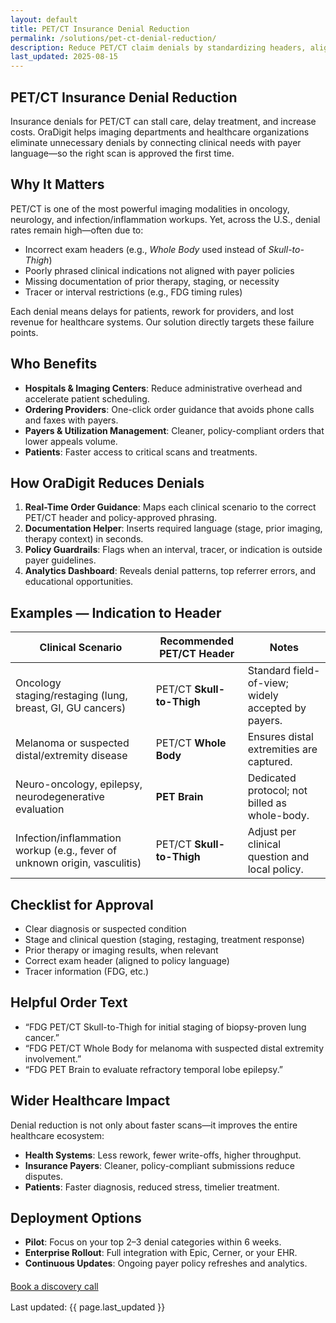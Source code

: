 ```yaml
---
layout: default
title: PET/CT Insurance Denial Reduction
permalink: /solutions/pet-ct-denial-reduction/
description: Reduce PET/CT claim denials by standardizing headers, aligning clinical indications with payer policies, and guiding orders in real time.
last_updated: 2025-08-15
---
```


<section class="container">
  <h1>PET/CT Insurance Denial Reduction</h1>
  <p class="lead">
    Insurance denials for PET/CT can stall care, delay treatment, and increase costs. OraDigit helps imaging departments and healthcare organizations eliminate unnecessary denials by connecting clinical needs with payer language—so the right scan is approved the first time.
  </p>

  <h2>Why It Matters</h2>
  <p>
    PET/CT is one of the most powerful imaging modalities in oncology, neurology, and infection/inflammation workups. Yet, across the U.S., denial rates remain high—often due to:
  </p>
  <ul>
    <li>Incorrect exam headers (e.g., <em>Whole Body</em> used instead of <em>Skull-to-Thigh</em>)</li>
    <li>Poorly phrased clinical indications not aligned with payer policies</li>
    <li>Missing documentation of prior therapy, staging, or necessity</li>
    <li>Tracer or interval restrictions (e.g., FDG timing rules)</li>
  </ul>
  <p>
    Each denial means delays for patients, rework for providers, and lost revenue for healthcare systems. Our solution directly targets these failure points.
  </p>

  <h2>Who Benefits</h2>
  <ul>
    <li><strong>Hospitals & Imaging Centers</strong>: Reduce administrative overhead and accelerate patient scheduling.</li>
    <li><strong>Ordering Providers</strong>: One-click order guidance that avoids phone calls and faxes with payers.</li>
    <li><strong>Payers & Utilization Management</strong>: Cleaner, policy-compliant orders that lower appeals volume.</li>
    <li><strong>Patients</strong>: Faster access to critical scans and treatments.</li>
  </ul>

  <h2>How OraDigit Reduces Denials</h2>
  <ol>
    <li><strong>Real-Time Order Guidance</strong>: Maps each clinical scenario to the correct PET/CT header and policy-approved phrasing.</li>
    <li><strong>Documentation Helper</strong>: Inserts required language (stage, prior imaging, therapy context) in seconds.</li>
    <li><strong>Policy Guardrails</strong>: Flags when an interval, tracer, or indication is outside payer guidelines.</li>
    <li><strong>Analytics Dashboard</strong>: Reveals denial patterns, top referrer errors, and educational opportunities.</li>
  </ol>

  <h2>Examples — Indication to Header</h2>
  <table>
    <thead>
      <tr>
        <th>Clinical Scenario</th>
        <th>Recommended PET/CT Header</th>
        <th>Notes</th>
      </tr>
    </thead>
    <tbody>
      <tr>
        <td>Oncology staging/restaging (lung, breast, GI, GU cancers)</td>
        <td>PET/CT <strong>Skull-to-Thigh</strong></td>
        <td>Standard field-of-view; widely accepted by payers.</td>
      </tr>
      <tr>
        <td>Melanoma or suspected distal/extremity disease</td>
        <td>PET/CT <strong>Whole Body</strong></td>
        <td>Ensures distal extremities are captured.</td>
      </tr>
      <tr>
        <td>Neuro-oncology, epilepsy, neurodegenerative evaluation</td>
        <td><strong>PET Brain</strong></td>
        <td>Dedicated protocol; not billed as whole-body.</td>
      </tr>
      <tr>
        <td>Infection/inflammation workup (e.g., fever of unknown origin, vasculitis)</td>
        <td>PET/CT <strong>Skull-to-Thigh</strong></td>
        <td>Adjust per clinical question and local policy.</td>
      </tr>
    </tbody>
  </table>

  <h2>Checklist for Approval</h2>
  <ul>
    <li>Clear diagnosis or suspected condition</li>
    <li>Stage and clinical question (staging, restaging, treatment response)</li>
    <li>Prior therapy or imaging results, when relevant</li>
    <li>Correct exam header (aligned to policy language)</li>
    <li>Tracer information (FDG, etc.)</li>
  </ul>

  <h2>Helpful Order Text</h2>
  <ul>
    <li>“FDG PET/CT Skull-to-Thigh for initial staging of biopsy-proven lung cancer.”</li>
    <li>“FDG PET/CT Whole Body for melanoma with suspected distal extremity involvement.”</li>
    <li>“FDG PET Brain to evaluate refractory temporal lobe epilepsy.”</li>
  </ul>

  <h2>Wider Healthcare Impact</h2>
  <p>
    Denial reduction is not only about faster scans—it improves the entire healthcare ecosystem:
  </p>
  <ul>
    <li><strong>Health Systems</strong>: Less rework, fewer write-offs, higher throughput.</li>
    <li><strong>Insurance Payers</strong>: Cleaner, policy-compliant submissions reduce disputes.</li>
    <li><strong>Patients</strong>: Faster diagnosis, reduced stress, timelier treatment.</li>
  </ul>

  <h2>Deployment Options</h2>
  <ul>
    <li><strong>Pilot</strong>: Focus on your top 2–3 denial categories within 6 weeks.</li>
    <li><strong>Enterprise Rollout</strong>: Full integration with Epic, Cerner, or your EHR.</li>
    <li><strong>Continuous Updates</strong>: Ongoing payer policy refreshes and analytics.</li>
  </ul>

  <div style="margin-top:1.25rem">
    <a class="btn" href="/contact/">Book a discovery call</a>
  </div>

  <p class="muted" style="margin-top:1rem">Last updated: {{ page.last_updated }}</p>
</section>

<script type="application/ld+json">
{
  "@context":"https://schema.org",
  "@type":"Service",
  "serviceType":"PET/CT Insurance Denial Reduction",
  "provider":{"@type":"Organization","name":"OraDigit","url":"https://oradigit.com"},
  "areaServed":"US",
  "url":"https://oradigit.com/services/pet-ct-denial-reduction/",
  "description":"Reduce PET/CT denials by standardizing headers, aligning clinical indications with payer policies, and guiding orders in real time."
}
</script>
